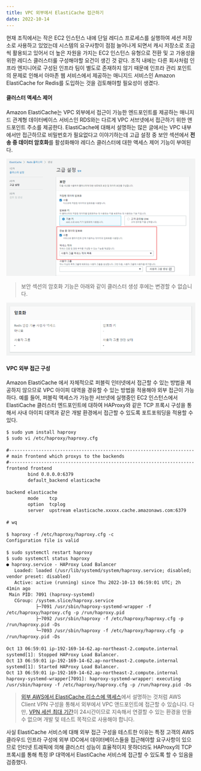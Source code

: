 ```yaml
---
title: VPC 외부에서 ElastiCache 접근하기
date: 2022-10-14
---
```


현재 조직에서는 작은 EC2 인스턴스 내에 단일 레디스 프로세스를 실행하여 세션 저장소로 사용하고 있었는데 시스템의 요구사항이 점점 늘어나게 되면서 캐시 저장소로 조금씩 활용되고 있어서 더 높은 자원을 가지는 EC2 인스턴스 유형으로 전환 및 고 가용성을 위한 레디스 클러스터룰 구성해야할 요건이 생긴 것 같다. 조직 내에는 다른 회사처럼 인프라 엔지니어로 구성된 인프라 팀이 별도로 존재하지 않기 때문에 인프라 관리 포인트의 문제로 인해서 아마존 웹 서비스에서 제공하는 매니지드 서비스인 Amazon ElastiCache for Redis를 도입하는 것을 검토해야할 필요성이 생겼다.

#### 클러스터 액세스 제어
Amazon ElastiCache는 VPC 외부에서 접근이 가능한 엔드포인트를 제공하는 매니지드 관계형 데이터베이스 서비스인 RDS와는 다르게 VPC 서브넷에서 접근하기 위한 앤드포인트 주소를 제공한다. ElastiCache에 대해서 설명하는 많은 글에서는 VPC 내부에서만 접근하므로 비밀번호가 필요없다고 이야기하는데 고급 설정 중 보안 섹션에서 **전송 중 데이터 암호화**를 활성화해야 레디스 클러스터에 대한 액세스 제어 기능이 부여된다.

![](/images/posts/access-aws-elasticache/01.png)  

> 보안 섹션의 암호화 기능은 아래와 같이 클러스터 생성 후에는 변경할 수 없습니다.

![](/images/posts/access-aws-elasticache/02.png)

#### VPC 외부 접근 구성
Amazon ElastiCache 에서 자체적으로 퍼블릭 인터넷에서 접근할 수 있는 방법을 제공하지 않으므로 VPC 아이피 대역을 경유할 수 있는 방법을 적용해야 외부 접근이 가능하다. 예를 들어, 퍼블릭 액세스가 가능한 서브넷에 실행중인 EC2 인스턴스에서 ElastiCache 클러스터 엔드포인트에 대하여 HAProxy와 같은 TCP 프록시 구성을 통해서 사내 아이피 대역과 같은 개발 환경에서 접근할 수 있도록 포트포워딩을 적용할 수 있다. 

```shell
$ sudo yum install haproxy
$ sudo vi /etc/haproxy/haproxy.cfg

#---------------------------------------------------------------------
# main frontend which proxys to the backends
#---------------------------------------------------------------------
frontend frontend
        bind 0.0.0.0:6379
        default_backend elasticache

backend elasticache
        mode    tcp
        option  tcplog
        server  upstream elasticache.xxxxx.cache.amazonaws.com:6379

# wq

$ haproxy -f /etc/haproxy/haproxy.cfg -c
Configuration file is valid

$ sudo systemctl restart haproxy
$ sudo systemctl status haproxy
● haproxy.service - HAProxy Load Balancer
   Loaded: loaded (/usr/lib/systemd/system/haproxy.service; disabled; vendor preset: disabled)
   Active: active (running) since Thu 2022-10-13 06:59:01 UTC; 2h 41min ago
 Main PID: 7091 (haproxy-systemd)
   CGroup: /system.slice/haproxy.service
           ├─7091 /usr/sbin/haproxy-systemd-wrapper -f /etc/haproxy/haproxy.cfg -p /run/haproxy.pid
           ├─7092 /usr/sbin/haproxy -f /etc/haproxy/haproxy.cfg -p /run/haproxy.pid -Ds
           └─7093 /usr/sbin/haproxy -f /etc/haproxy/haproxy.cfg -p /run/haproxy.pid -Ds

Oct 13 06:59:01 ip-192-169-14-62.ap-northeast-2.compute.internal systemd[1]: Stopped HAProxy Load Balancer.
Oct 13 06:59:01 ip-192-169-14-62.ap-northeast-2.compute.internal systemd[1]: Started HAProxy Load Balancer.
Oct 13 06:59:01 ip-192-169-14-62.ap-northeast-2.compute.internal haproxy-systemd-wrapper[7091]: haproxy-systemd-wrapper: executing /usr/sbin/haproxy -f /etc/haproxy/haproxy.cfg -p /run/haproxy.pid -Ds
```

> [외부 AWS에서 ElastiCache 리소스에 액세스](https://docs.aws.amazon.com/ko_kr/AmazonElastiCache/latest/mem-ug/accessing-elasticache.html#access-from-outside-aws)에서 설명하는 것처럼 AWS Client VPN 구성을 통해서 외부에서 VPC 앤드포인트에 접근할 수 있습니다. 다만, [VPN 세션 최대 기간](https://docs.aws.amazon.com/ko_kr/vpn/latest/clientvpn-admin/cvpn-working-max-duration.html)이 24시간이므로 지속해서 연결할 수 있는 환경을 만들 수 없으며 개발 및 테스트 목적으로 사용해야 합니다.

사실 ElastiCache 서비스에 대해 외부 접근 구성을 테스트한 이유는 특정 고객의 AWS 클라우드 인프라 구성에 외부 IDC에서 데이터베이스들을 접근해야할 요구사항이 있으므로 인터넷 트래픽에 의해 클러스터 성능이 효율적이지 못하더라도 HAProxy의 TCP 프록시를 통해 특정 IP 대역에서 ElastiCache 서비스에 접근할 수 있도록 할 수 있음을 검증했다.

